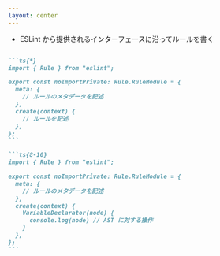```yaml
---
layout: center
---
```


<style>
.slidev-code {
  font-size: 1.25rem !important;
  line-height: 30px !important;
  width: 75vw;
  height: 400px;
}
</style>

<div class="_bullet">

* ESLint から提供されるインターフェースに沿ってルールを書く

</div>

````md magic-move

```ts{*}
import { Rule } from "eslint";

export const noImportPrivate: Rule.RuleModule = {
  meta: {
    // ルールのメタデータを記述
  },
  create(context) {
    // ルールを記述
  },
};
```

```ts{8-10}
import { Rule } from "eslint";

export const noImportPrivate: Rule.RuleModule = {
  meta: {
    // ルールのメタデータを記述
  },
  create(context) {
    VariableDeclarator(node) {
      console.log(node) // AST に対する操作      
    }
  },
};
```

````
